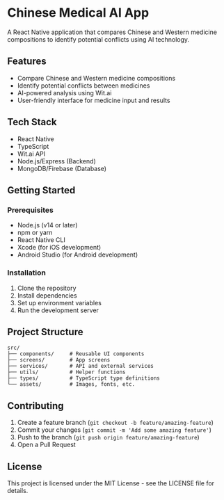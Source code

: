 # Chinese Medical AI App

A React Native application that compares Chinese and Western medicine compositions to identify potential conflicts using AI technology.

## Features

- Compare Chinese and Western medicine compositions
- Identify potential conflicts between medicines
- AI-powered analysis using Wit.ai
- User-friendly interface for medicine input and results

## Tech Stack

- React Native
- TypeScript
- Wit.ai API
- Node.js/Express (Backend)
- MongoDB/Firebase (Database)

## Getting Started

### Prerequisites

- Node.js (v14 or later)
- npm or yarn
- React Native CLI
- Xcode (for iOS development)
- Android Studio (for Android development)

### Installation

1. Clone the repository
2. Install dependencies
3. Set up environment variables
4. Run the development server

## Project Structure

```
src/
├── components/     # Reusable UI components
├── screens/        # App screens
├── services/       # API and external services
├── utils/          # Helper functions
├── types/          # TypeScript type definitions
└── assets/         # Images, fonts, etc.
```

## Contributing

1. Create a feature branch (`git checkout -b feature/amazing-feature`)
2. Commit your changes (`git commit -m 'Add some amazing feature'`)
3. Push to the branch (`git push origin feature/amazing-feature`)
4. Open a Pull Request

## License

This project is licensed under the MIT License - see the LICENSE file for details. 